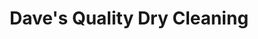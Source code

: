 ---
title: "Dave's Quality Dry Cleaning"
url: /nashua/daves-quality-dry-cleaning-canal-street/
shop: laundry
---